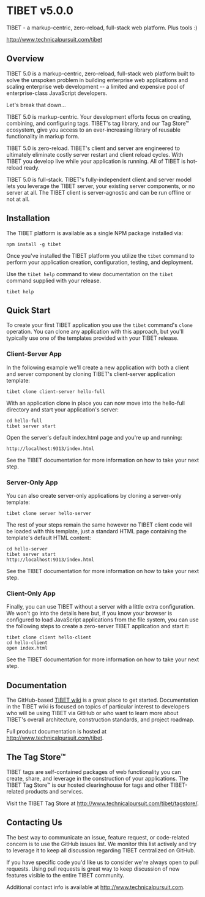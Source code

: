 TIBET v5.0.0
============

TIBET - a markup-centric, zero-reload, full-stack web platform. Plus tools :)

<http://www.technicalpursuit.com/tibet>

Overview
--------

TIBET 5.0 is a markup-centric, zero-reload, full-stack web platform built to
solve the unspoken problem in building enterprise web applications and scaling
enterprise web development -- a limited and expensive pool of enterprise-class
JavaScript developers.

Let's break that down...

TIBET 5.0 is markup-centric. Your development efforts focus on creating,
combining, and configuring tags. TIBET's tag library, and our Tag Store&trade;
ecosystem, give you access to an ever-increasing library of reusable
functionality in markup form.

TIBET 5.0 is zero-reload. TIBET's client and server are engineered to ultimately
eliminate costly server restart and client reload cycles. With TIBET you develop
live while your application is running. All of TIBET is hot-reload ready.

TIBET 5.0 is full-stack. TIBET's fully-independent client and server model lets
you leverage the TIBET server, your existing server components, or no server at
all. The TIBET client is server-agnostic and can be run offline or not at all.

Installation
------------

The TIBET platform is available as a single NPM package installed via:

    npm install -g tibet

Once you've installed the TIBET platform you utilize the `tibet` command to
perform your application creation, configuration, testing, and deployment.

Use the `tibet help` command to view documentation on the `tibet` command
supplied with your release.

    tibet help

Quick Start
-----------

To create your first TIBET application you use the `tibet` command's `clone`
operation. You can clone any application with this approach, but you'll
typically use one of the templates provided with your TIBET release.

### Client-Server App

In the following example we'll create a new application with both a client and
server component by cloning TIBET's client-server application template:

    tibet clone client-server hello-full

With an application clone in place you can now move into the hello-full
directory and start your application's server:

    cd hello-full
    tibet server start

Open the server's default index.html page and you're up and running:
    
    http://localhost:9313/index.html

See the TIBET documentation for more information on how to take your next step.

### Server-Only App

You can also create server-only applications by cloning a server-only template:

    tibet clone server hello-server

The rest of your steps remain the same however no TIBET client code will be
loaded with this template, just a standard HTML page containing the template's
default HTML content:

    cd hello-server
    tibet server start
    http://localhost:9313/index.html

See the TIBET documentation for more information on how to take your next step.

### Client-Only App

Finally, you can use TIBET without a server with a little extra configuration.
We won't go into the details here but, if you know your browser is configured
to load JavaScript applications from the file system, you can use the following
steps to create a zero-server TIBET application and start it:

    tibet clone client hello-client
    cd hello-client
    open index.html 

See the TIBET documentation for more information on how to take your next step.

Documentation
-------------

The GitHub-based [TIBET wiki](https://github.com/TechnicalPursuit/TIBET/wiki)
is a great place to get started. Documentation in the TIBET wiki is focused on
topics of particular interest to developers who will be using TIBET via GitHub
or who want to learn more about TIBET's overall architecture, construction
standards, and project roadmap.

Full product documentation is hosted at <http://www.technicalpursuit.com/tibet>.

The Tag Store&trade;
--------------------

TIBET tags are self-contained packages of web functionality you can create,
share, and leverage in the construction of your applications. The TIBET Tag
Store&trade; is our hosted clearinghouse for tags and other TIBET-related
products and services.

Visit the TIBET Tag Store at <http://www.technicalpursuit.com/tibet/tagstore/>.

Contacting Us
-------------

The best way to communicate an issue, feature request, or code-related concern
is to use the GitHub issues list. We monitor this list actively and try to
leverage it to keep all discussion regarding TIBET centralized on GitHub.

If you have specific code you'd like us to consider we're always open to pull
requests. Using pull requests is great way to keep discussion of new features
visible to the entire TIBET community.

Additional contact info is available at <http://www.technicalpursuit.com>. 
